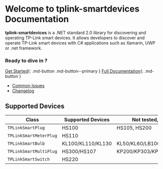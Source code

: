 # Welcome to tplink-smartdevices Documentation 

__tplink-smartdevices__ is a .NET standard 2.0 library for discovering and operating TP-Link smart devices. It allows developers to discover and operate TP-Link smart devices with C# applications such as Xamarin, UWP or .net framework. <br/>

### Ready to dive in ?

[Get Started](getting-started.md){: .md-button .md-button--primary }
[Full Documentation](docs/index.md){: .md-button }
<br/>

* [Common Issues](https://www.github.com/CodeBardian/tplink-smartdevices-netstandard)
* [Changelog](https://github.com/CodeBardian/tplink-smartdevices-netstandard/blob/master/CHANGELOG.md)

## Supported Devices

| Class                   | Supported Devices | Not tested, maybe working         |
| ----------------------- | ----------------- |---------------------------------- |
| `TPLinkSmartPlug`       |  HS100            | HS105, HS200                      |
| `TPLinkSmartMeterPlug`  |  HS110            |                                   |
| `TPLinkSmartBulb`       | KL100/KL110/KL130 | KL50/KL60/LB100/LB110/LB120/LB130 |
| `TPLinkSmartMultiPlug`  |  HS300/HS107      | KP200/KP303/KP400                 |
| `TPLinkSmartSwitch`     |  HS220            |                                   |
